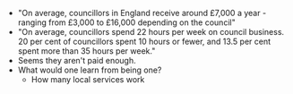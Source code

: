 - "On average, councillors in England receive around £7,000 a year - ranging from £3,000 to £16,000 depending on the council"
- "On average, councillors spend 22 hours per week on council business. 20 per cent of councillors spent 10 hours or fewer, and 13.5 per cent spent more than 35 hours per week."
- Seems they aren't paid enough.
- What would one learn from being one?
	- How many local services work